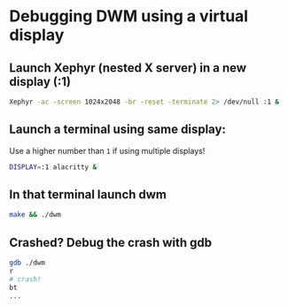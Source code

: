 # Debugging DWM using a virtual display

## Launch Xephyr (nested X server) in a new display (:1)

```bash
Xephyr -ac -screen 1024x2048 -br -reset -terminate 2> /dev/null :1 &
```

## Launch a terminal using same display:

Use a higher number than `1` if using multiple displays!

```bash
DISPLAY=:1 alacritty &
```

## In that terminal launch dwm

```bash
make && ./dwm
```
## Crashed? Debug the crash with gdb

```bash
gdb ./dwm
r
# crash!
bt
...
```

